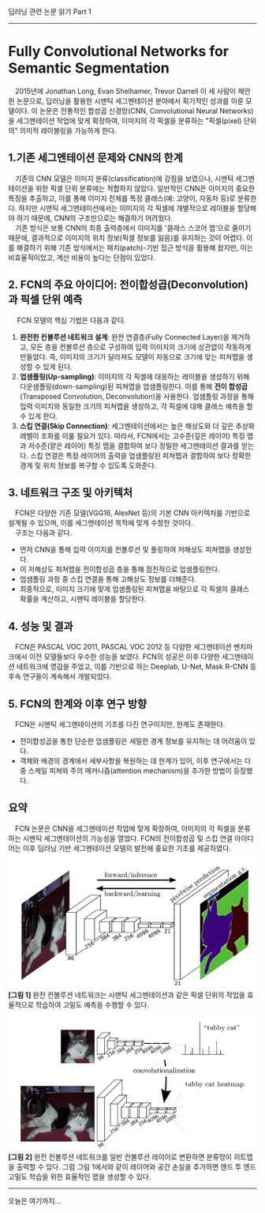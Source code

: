 딥러닝 관련 논문 읽기 Part 1

---

# Fully Convolutional Networks for Semantic Segmentation   
&emsp;2015년에 Jonathan Long, Evan Shelhamer, Trevor Darrell 이 세 사람이 제안한 논문으로, 딥러닝을 활용한 시맨틱 세그멘테이션 분야에서 획기적인 성과를 이룬 모델이다. 이 논문은 전통적인 합성곱 신경망(CNN, Convolutional Neural Networks)을 세그멘테이션 작업에 맞게 확장하여, 이미지의 각 픽셀을 분류하는 "픽셀(pixel) 단위의" 의미적 레이블링을 가능하게 한다.   
## 1.기존 세그멘테이션 문제와 CNN의 한계   
&emsp;기존의 CNN 모델은 이미지 분류(classification)에 강점을 보였으나, 시멘틱 세그멘테이션을 위한 픽셀 단위 분류에는 적합하지 않았다. 일반적인 CNN은 이미지의 중요한 특징을 추출하고, 이를 통해 이미지 전체를 특정 클래스(예: 고양이, 자동차 등)로 분류한다. 하지만 시맨틱 세그멘테이션에서는 이미지의 각 픽셀에 개별적으로 레이블을 할당해야 하기 때문에, CNN의 구조만으로는 해결하기 어려웠다.   
&emsp;기존 방식은 보통 CNN의 최종 출력층에서 이미지를 '클래스 스코어 맵'으로 줄이기 때문에, 결과적으로 이미지의 위치 정보(픽셀 정보를 잃음)를 유지하는 것이 어렵다. 이를 해결하기 위해 기존 방식에서는 패치(patch)-기반 접근 방식을 활용해 왔지만, 이는 비효율적이었고, 계산 비용이 높다는 단점이 있었다.   
## 2. FCN의 주요 아이디어: 전이합성곱(Deconvolution)과 픽셀 단위 예측   
&emsp; FCN 모델의 핵심 기법은 다음과 같다.   
1. **완전한 컨볼루션 네트워크 설계**: 완전 연결층(Fully Connected Layer)을 제거하고, 모든 층을 컨볼루션 층으로 구성하여 입력 이미지의 크기에 상관없이 작동하게 만들었다. 즉, 이미지의 크기가 달라져도 모델이 자동으로 크기에 맞는 피쳐맵을 생성할 수 있게 된다.   
2. **업샘플링(Up-sampling)**: 이미지의 각 픽셀에 대응하는 레이블을 생성하기 위해 다운샘플링(down-sampling)된 피쳐맵을 업샘플링한다. 이를 통해 **전이 합성곱**(Transposed Convolution, Deconvolution)을 사용한다. 업샘플링 과정을 통해 입력 이미지와 동일한 크기의 피쳐맵을 생성하고, 각 픽셀에 대해 클래스 예측을 할 수 있게 한다.   
3. **스킵 연결(Skip Connection)**: 세그멘테이션에서는 높은 해상도와 더 깊은 추상화 레벨이 조화를 이룰 필요가 있다. 따라서, FCN에서는 고수준(깊은 레이어) 특징 맵과 저수준(얕은 레이어) 특징 맵을 결합하여 보다 정밀한 세그멘테이션 결과를 얻는다. 스킵 연결은 특정 레이어의 출력을 업샘플링된 피쳐맵과 결합하여 보다 정확한 경계 및 위치 정보를 복구할 수 있도록 도와준다.   
## 3. 네트워크 구조 및 아키텍처   
&emsp;FCN은 다양한 기존 모델(VGG16, AlexNet 등)의 기본 CNN 아키텍처를 기반으로 설계될 수 있으며, 이를 세그멘테이션 목적에 맞게 수정한 것이다.   
&emsp;구조는 다음과 같다.   
- 먼저 CNN을 통해 입력 이미지를 컨볼루션 및 풀링하여 저해상도 피쳐맵을 생성한다.   
- 이 저해상도 피쳐맵을 전이합성곱 층을 통해 점진적으로 업샘플링한다.   
- 업샘플링 과정 중 스킵 연결을 통해 고해상도 정보를 더해준다.   
- 최종적으로, 이미지 크기에 맞게 업샘플링된 피쳐맵을 바탕으로 각 픽셀의 클래스 확률을 계산하고, 시맨틱 레이블을 할당한다.   
## 4. 성능 및 결과   
&emsp;FCN은 PASCAL VOC 2011, PASCAL VOC 2012 등 다양한 세그멘테이션 벤치마크에서 이전 모델들보다 우수한 성능을 보였다. FCN의 성공은 이후 다양한 세그멘테이션 네트워크에 영감을 주었고, 이를 기반으로 하는 Deeplab, U-Net, Mask R-CNN 등 후속 연구들이 계속해서 개발되었다.   
## 5. FCN의 한계와 이후 연구 방향   
&emsp;FCN은 시맨틱 세그멘테이션의 기초를 다진 연구이지만, 한계도 존재한다.   
- 전이합성곱을 통한 단순한 업샘플링은 세밀한 경계 정보를 유지하는 데 어려움이 있다.   
- 객체와 배경의 경계에서 세부사항을 복원하는 데 한계가 있어, 이후 연구에서는 다중 스케일 피쳐와 주의 메커니즘(attention mechanism)을 추가한 방법이 등장했다.   
## 요약   
&emsp;FCN 논문은 CNN을 세그멘테이션 작업에 맞게 확장하여, 이미지의 각 픽셀을 분류하는 시멘틱 세그멘테이션의 가능성을 열었다. FCN의 전이합성곱 및 스킵 연결 아이디어는 이후 딥러닝 기반 세그멘테이션 모델의 발전에 중요한 기초를 제공하였다.   

![Picture 1](image.png)   
**[그림 1]** 완전 컨볼루션 네트워크는 시맨틱 세그멘테이션과 같은 픽셀 단위의 작업을 효율적으로 학습하여 고밀도 예측을 수행할 수 있다.   

![Picture 2](image-1.png)   
**[그림 2]** 완전 컨볼루션 네트워크를 일반 컨볼루션 레이어로 변환하면 분류망이 히트맵을 출력할 수 있다. 그럼 그림 1에서와 같이 레이어와 공간 손실을 추가하면 엔드 투 엔드 고밀도 학습을 위한 효율적인 맵을 생성할 수 있다.

---

오늘은 여기까지...